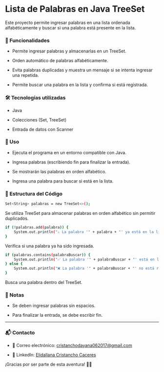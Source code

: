 # Lista de Palabras en Java TreeSet

Este proyecto permite ingresar palabras en una lista ordenada alfabéticamente y buscar si una palabra está presente en la lista.

### 🚀 Funcionalidades

- Permite ingresar palabras y almacenarlas en un TreeSet.

- Orden automático de palabras alfabéticamente.

- Evita palabras duplicadas y muestra un mensaje si se intenta ingresar una repetida.

- Permite buscar una palabra en la lista y confirma si está registrada.

### 🛠 Tecnologías utilizadas

- Java

- Colecciones (Set, TreeSet)

- Entrada de datos con Scanner

### 📌 Uso

- Ejecuta el programa en un entorno compatible con Java.

- Ingresa palabras (escribiendo fin para finalizar la entrada).

- Se mostrarán las palabras en orden alfabético.

- Ingresa una palabra para buscar si está en la lista.

### 📂 Estructura del Código
````bash
Set<String> palabras = new TreeSet<>();
````
Se utiliza TreeSet para almacenar palabras en orden alfabético sin permitir duplicados.
````bash
if (!palabras.add(palabra)) {
    System.out.println("⚠ La palabra '" + palabra + "' ya está en la lista.");
}
````
Verifica si una palabra ya ha sido ingresada.
````bash
if (palabras.contains(palabraBuscar)) {
    System.out.println("✅ La palabra '" + palabraBuscar + "' está en la lista.");
} else {
    System.out.println("❌ La palabra '" + palabraBuscar + "' no está registrada.");
}
````
Busca una palabra dentro del TreeSet.

### 📝 Notas

- Se deben ingresar palabras sin espacios.

- Para finalizar la entrada, se debe escribir fin.
____
### 📬 Contacto
- 📧 Correo electrónico: cristanchodayana062017@gmail.com

- 💼 LinkedIn: [Elidallana Cristancho Caceres](https://www.linkedin.com/in/elidallanacristancho/)

¡Gracias por ser parte de esta aventura! 🚀✨
